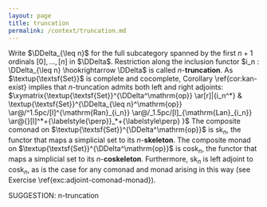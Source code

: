 ```yaml
---
layout: page
title: truncation
permalink: /context/truncation.md
---
```


Write $\DDelta_{\leq n}$ for the full subcategory spanned by the first $n+1$ ordinals $[0],\ldots, [n]$ in $\DDelta$. Restriction along the inclusion functor $i_n : \DDelta_{\leq n} \hookrightarrow \DDelta$ is called $n$-**truncation**. As $\textup{\textsf{Set}}$ is complete and cocomplete, Corollary \ref{cor:kan-exist} implies that $n$-truncation admits both left and right adjoints:
 $\xymatrix{\textup{\textsf{Set}}^{\DDelta^\mathrm{op}}  \ar[r]|{i_n^*} & \textup{\textsf{Set}}^{\DDelta_{\leq n}^\mathrm{op}} \ar@/^1.5pc/[l]^{\mathrm{Ran}_{i_n}} \ar@/_1.5pc/[l]_{\mathrm{Lan}_{i_n}} \ar@{}[l]^*+{\labelstyle{\perp}}_*+{\labelstyle\perp} }$ The composite comonad on $\textup{\textsf{Set}}^{\DDelta^\mathrm{op}}$ is sk$_n$, the functor that maps a simplicial set to its $n$-**skeleton**. The composite monad on $\textup{\textsf{Set}}^{\DDelta^\mathrm{op}}$ is cosk$_n$, the functor that maps a simplicial set to its $n$-**coskeleton**. Furthermore, sk$_n$ is left adjoint to cosk$_n$, as is the case for any comonad and monad arising in this way (see Exercise \ref{exc:adjoint-comonad-monad}).

SUGGESTION: n-truncation